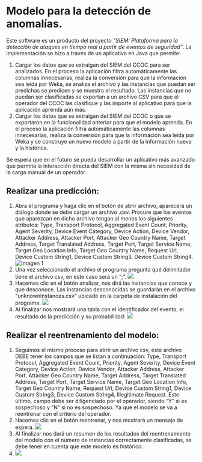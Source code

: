 # Modelo para la detección de anomalías. 

Este software es un producto del proyecto *"SIEM: Plataforma para la detección de ataques en tiempo real a partir de eventos de seguridad"*. La implementación se hizo a través de un aplicativo en Java que permite:

1. Cargar los datos que se extraigan del SIEM del CCOC para ser analizados. En el proceso la aplicación filtra automáticamente las columnas innecesarias, realiza la conversión para que la información sea leída por Weka, se analiza el archivo y las instancias que puedan ser predichas se predicen y se muestra el resultado. Las instancias que no puedan ser clasificadas se exportan a un archivo CSV para que el operador del CCOC las clasifique y las importe al aplicativo para que la aplicación aprenda aún más.
2. Cargar los datos que se extraigan del SIEM del CCOC o que se exportaron en la funcionalidad anterior para que el modelo aprenda. En el proceso la aplicación filtra automáticamente las columnas innecesarias, realiza la conversión para que la información sea leída por Weka y se construye un nuevo modelo a partir de la información nueva y la histórica.

Se espera que en el futuro se pueda desarrollar un aplicativo más avanzado que permita la interacción directa del SIEM con la misma sin necesidad de la carga manual de un operador.

## Realizar una predicción: 
1. Abra el programa y haga clic en el botón de abrir archivo, aparecerá un diálogo donde se debe cargar un archivo .csv. Procure que los eventos que aparezcan en dicho archivo tengan al menos los siguientes atributos: Type, Transport Protocol, Aggregated Event Count, Priority, Agent Severity, Device Event Category, Device Action, Device Vendor, Attacker Address, Attacker Port, Attacker Geo Country Name, Target Address, Target Translated Address, Target Port, Target Service Name, Target Geo Location Info, Target Geo Country Name, Request Url, Device Custom String1, Device Custom String3, Device Custom String4. 
![Imagen 1](http://i68.tinypic.com/2f04t43.png)
2. Una vez seleccionado el archivo el programa pregunta qué delimitador tiene el archivo csv, en este caso será un “;”. 
![](http://i64.tinypic.com/33w5s0i.png)
3. Hacemos clic en el botón analizar, nos dirá las instancias que conoce y que desconoce. Las instancias desconocidas se guardarán en el archivo “unknownInstances.csv” ubicado en la carpeta de instalación del programa. 
![](http://i63.tinypic.com/f3b9sj.png)
4. Al finalizar nos mostrará una tabla con el identificador del evento, el resultado de la predicción y su probabilidad: 
![](http://i68.tinypic.com/14n1glh.jpg)
## Realizar el reentrenamiento del modelo:
1. Seguimos el mismo proceso para abrir un archivo csv, este archivo DEBE tener los campos que se listan a continuación:  Type, Transport Protocol, Aggregated Event Count, Priority, Agent Severity, Device Event Category, Device Action, Device Vendor, Attacker Address, Attacker Port, Attacker Geo Country Name, Target Address, Target Translated Address, Target Port, Target Service Name, Target Geo Location Info, Target Geo Country Name, Request Url, Device Custom String1, Device Custom String3, Device Custom String4, Illegitimate Request. Este último, campo debe ser diligenciado por el operador, siendo “Y” si es sospechoso y “N” si no es sospechoso. Ya que el modelo se va a reentrenar con el criterio del operador.
2. Hacemos clic en el botón reentrenar, y nos mostrará un mensaje de espera. 
![](http://i65.tinypic.com/124f1qw.png)
3. Al finalizar nos dará un resumen de los resultados del reentrenamiento del modelo con el número de instancias correctamente clasificadas, se debe tener en cuenta que este modelo es histórico.
4. ![](http://i64.tinypic.com/2lbcapw.jpg)

